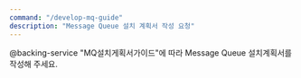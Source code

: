 ```yaml
---
command: "/develop-mq-guide"
description: "Message Queue 설치 계획서 작성 요청"
---
```


@backing-service
"MQ설치게획서가이드"에 따라 Message Queue 설치계획서를 작성해 주세요.